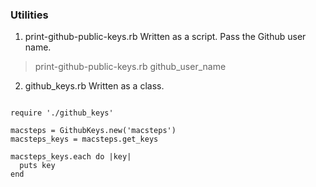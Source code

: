 ### Utilities

1. print-github-public-keys.rb
Written as a script. Pass the Github user name.

> print-github-public-keys.rb github_user_name

2. github_keys.rb
Written as a class.

<pre><code>
require './github_keys'

macsteps = GithubKeys.new('macsteps')
macsteps_keys = macsteps.get_keys

macsteps_keys.each do |key|
  puts key
end
</code></pre>
